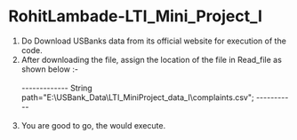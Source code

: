 # RohitLambade-LTI_Mini_Project_I

1. Do Download USBanks data from its official website for execution of the code.
2. After downloading the file, assign the location of the file in Read_file as shown below :- 
<br/><br/>------------- String path="E:\\USBank_Data\\LTI_MiniProject_data_I\\complaints.csv"; -----------<br/><br/>
4. You are good to go, the would execute.
